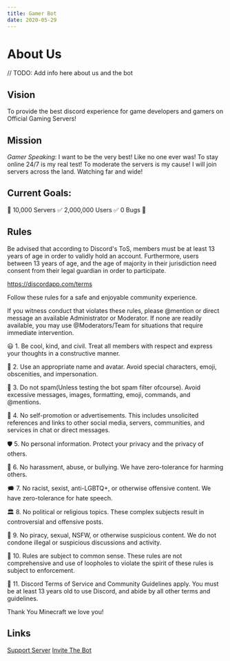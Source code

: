 ```yaml
---
title: Gamer Bot
date: 2020-05-29
---
```


# About Us

// TODO: Add info here about us and the bot

## Vision

To provide the best discord experience for game developers and gamers on Official Gaming Servers!

## Mission

_Gamer Speaking_:
I want to be the very best!
Like no one ever was!
To stay online 24/7 is my real test!
To moderate the servers is my cause!
I will join servers across the land.
Watching far and wide!

## Current Goals:

📝 10,000 Servers
✅ 2,000,000 Users
✅ 0 Bugs 🐛

## Rules

Be advised that according to Discord's ToS, members must be at least 13 years of age in order to validly hold an account. Furthermore, users between 13 years of age, and the age of majority in their jurisdiction need consent from their legal guardian in order to participate.

<https://discordapp.com/terms>

Follow these rules for a safe and enjoyable community experience.

If you witness conduct that violates these rules, please @mention or direct message an available Administrator or Moderator. If none are readily available, you may use @Moderators/Team for situations that require immediate intervention.

😃 1. Be cool, kind, and civil. Treat all members with respect and express your thoughts in a constructive manner.

📇 2. Use an appropriate name and avatar. Avoid special characters, emoji, obscenities, and impersonation.

📨 3. Do not spam(Unless testing the bot spam filter ofcourse). Avoid excessive messages, images, formatting, emoji, commands, and @mentions.

📢 4. No self-promotion or advertisements. This includes unsolicited references and links to other social media, servers, communities, and services in chat or direct messages.

🛡️ 5. No personal information. Protect your privacy and the privacy of others.

🤕 6. No harassment, abuse, or bullying. We have zero-tolerance for harming others.

🗯️ 7. No racist, sexist, anti-LGBTQ+, or otherwise offensive content. We have zero-tolerance for hate speech.

🏛️ 8. No political or religious topics. These complex subjects result in controversial and offensive posts.

🚨 9. No piracy, sexual, NSFW, or otherwise suspicious content. We do not condone illegal or suspicious discussions and activity.

🤔 10. Rules are subject to common sense. These rules are not comprehensive and use of loopholes to violate the spirit of these rules is subject to enforcement.

📜 11. Discord Terms of Service and Community Guidelines apply. You must be at least 13 years old to use Discord, and abide by all other terms and guidelines.

Thank You Minecraft we love you!

## Links

[Support Server](https://discord.gg/J4NqJ72)
[Invite The Bot](https://discordapp.com/oauth2/authorize?client_id=270010330782892032&scope=bot&permissions=336067670)
